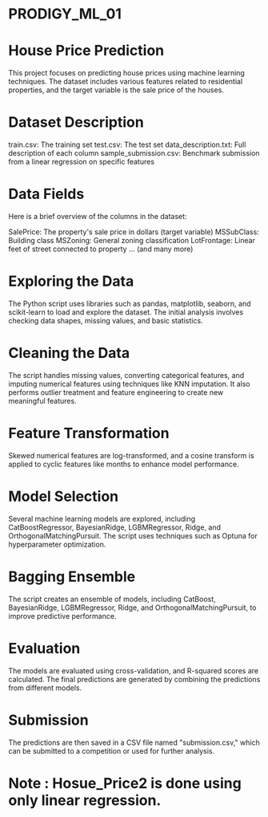 # PRODIGY_ML_01

# House Price Prediction
This project focuses on predicting house prices using machine learning techniques. The dataset includes various features related to residential properties, and the target variable is the sale price of the houses.

# Dataset Description
train.csv: The training set
test.csv: The test set
data_description.txt: Full description of each column
sample_submission.csv: Benchmark submission from a linear regression on specific features
# Data Fields
Here is a brief overview of the columns in the dataset:

SalePrice: The property's sale price in dollars (target variable)
MSSubClass: Building class
MSZoning: General zoning classification
LotFrontage: Linear feet of street connected to property
... (and many more)
# Exploring the Data
The Python script uses libraries such as pandas, matplotlib, seaborn, and scikit-learn to load and explore the dataset. The initial analysis involves checking data shapes, missing values, and basic statistics.

# Cleaning the Data
The script handles missing values, converting categorical features, and imputing numerical features using techniques like KNN imputation. It also performs outlier treatment and feature engineering to create new meaningful features.

# Feature Transformation
Skewed numerical features are log-transformed, and a cosine transform is applied to cyclic features like months to enhance model performance.

# Model Selection
Several machine learning models are explored, including CatBoostRegressor, BayesianRidge, LGBMRegressor, Ridge, and OrthogonalMatchingPursuit. The script uses techniques such as Optuna for hyperparameter optimization.

# Bagging Ensemble
The script creates an ensemble of models, including CatBoost, BayesianRidge, LGBMRegressor, Ridge, and OrthogonalMatchingPursuit, to improve predictive performance.

# Evaluation
The models are evaluated using cross-validation, and R-squared scores are calculated. The final predictions are generated by combining the predictions from different models.

# Submission
The predictions are then saved in a CSV file named "submission.csv," which can be submitted to a competition or used for further analysis.

# Note : Hosue_Price2 is done using only linear regression.

